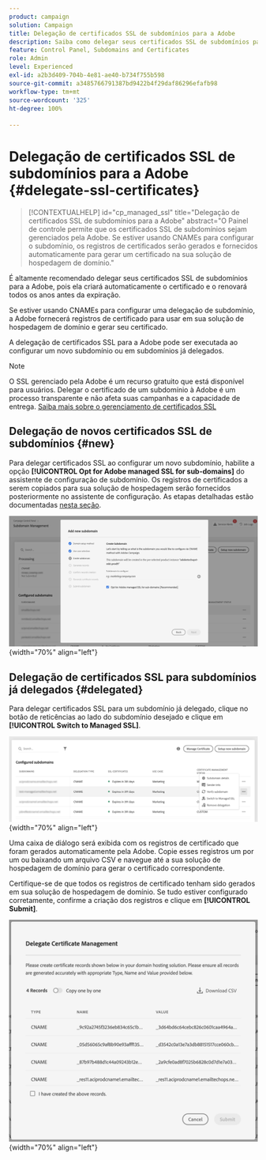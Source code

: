 ```yaml
---
product: campaign
solution: Campaign
title: Delegação de certificados SSL de subdomínios para a Adobe
description: Saiba como delegar seus certificados SSL de subdomínios para a Adobe
feature: Control Panel, Subdomains and Certificates
role: Admin
level: Experienced
exl-id: a2b3d409-704b-4e81-ae40-b734f755b598
source-git-commit: a3485766791387bd9422b4f29daf86296efafb98
workflow-type: tm+mt
source-wordcount: '325'
ht-degree: 100%

---
```


# Delegação de certificados SSL de subdomínios para a Adobe {#delegate-ssl-certificates}

>[!CONTEXTUALHELP]
>id="cp_managed_ssl"
>title="Delegação de certificados SSL de subdomínios para a Adobe"
>abstract="O Painel de controle permite que os certificados SSL de subdomínios sejam gerenciados pela Adobe. Se estiver usando CNAMEs para configurar o subdomínio, os registros de certificados serão gerados e fornecidos automaticamente para gerar um certificado na sua solução de hospedagem de domínio."

É altamente recomendado delegar seus certificados SSL de subdomínios para a Adobe, pois ela criará automaticamente o certificado e o renovará todos os anos antes da expiração.

Se estiver usando CNAMEs para configurar uma delegação de subdomínio, a Adobe fornecerá registros de certificado para usar em sua solução de hospedagem de domínio e gerar seu certificado.

A delegação de certificados SSL para a Adobe pode ser executada ao configurar um novo subdomínio ou em subdomínios já delegados.

>[!NOTE]
>
>O SSL gerenciado pela Adobe é um recurso gratuito que está disponível para usuários. Delegar o certificado de um subdomínio à Adobe é um processo transparente e não afeta suas campanhas e a capacidade de entrega. [Saiba mais sobre o gerenciamento de certificados SSL](monitoring-ssl-certificates.md#management)


## Delegação de novos certificados SSL de subdomínios {#new}

Para delegar certificados SSL ao configurar um novo subdomínio, habilite a opção **[!UICONTROL Opt for Adobe managed SSL for sub-domains]** do assistente de configuração de subdomínio. Os registros de certificados a serem copiados para sua solução de hospedagem serão fornecidos posteriormente no assistente de configuração. As etapas detalhadas estão documentadas [nesta seção](setting-up-new-subdomain.md).

![](assets/cname-adobe-managed.png){width="70%" align="left"}

## Delegação de certificados SSL para subdomínios já delegados {#delegated}

Para delegar certificados SSL para um subdomínio já delegado, clique no botão de reticências ao lado do subdomínio desejado e clique em **[!UICONTROL Switch to Managed SSL]**.

![](assets/delegate-ssl-list.png){width="70%" align="left"}

Uma caixa de diálogo será exibida com os registros de certificado que foram gerados automaticamente pela Adobe. Copie esses registros um por um ou baixando um arquivo CSV e navegue até a sua solução de hospedagem de domínio para gerar o certificado correspondente.

Certifique-se de que todos os registros de certificado tenham sido gerados em sua solução de hospedagem de domínio. Se tudo estiver configurado corretamente, confirme a criação dos registros e clique em **[!UICONTROL Submit]**.

![](assets/delegate-ssl.png){width="70%" align="left"}

